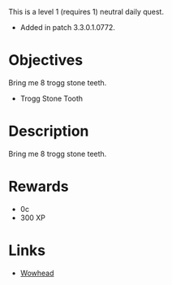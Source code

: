 This is a level 1 (requires 1) neutral daily quest.

- Added in patch 3.3.0.1.0772.

# Objectives

Bring me 8 trogg stone teeth.
- Trogg Stone Tooth

# Description
Bring me 8 trogg stone teeth.

# Rewards

- 0c
- 300 XP

# Links

- [Wowhead](https://www.wowhead.com/quest=10999/one-shot-one-kill)